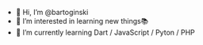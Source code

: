 - 👋 Hi, I’m @bartoginski
- 👀 I’m interested in learning new things📚
- 🌱 I’m currently learning Dart / JavaScript / Pyton / PHP

<!---
bartoginski/bartoginski is a ✨ special ✨ repository because its `README.md` (this file) appears on your GitHub profile.
You can click the Preview link to take a look at your changes.
--->
